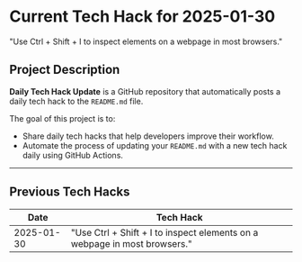 # Current Tech Hack for 2025-01-30
"Use Ctrl + Shift + I to inspect elements on a webpage in most browsers."


## Project Description
**Daily Tech Hack Update** is a GitHub repository that automatically posts a daily tech hack to the `README.md` file.

The goal of this project is to:
- Share daily tech hacks that help developers improve their workflow.
- Automate the process of updating your `README.md` with a new tech hack daily using GitHub Actions.

---

## Previous Tech Hacks

| Date         | Tech Hack                                        |
|--------------|--------------------------------------------------|
| 2025-01-30 | "Use Ctrl + Shift + I to inspect elements on a webpage in most browsers." |
